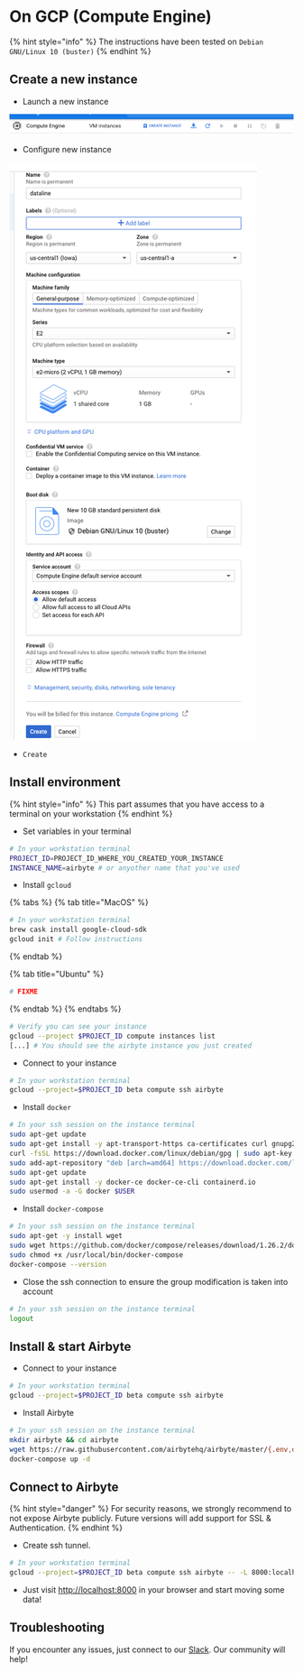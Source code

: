 # On GCP \(Compute Engine\)

{% hint style="info" %}
The instructions have been tested on `Debian GNU/Linux 10 (buster)`
{% endhint %}

## Create a new instance

* Launch a new instance

![](../.gitbook/assets/gcp_ce_launch%20%281%29%20%281%29%20%281%29%20%282%29%20%281%29%20%281%29%20%281%29.png)

* Configure new instance

![](../.gitbook/assets/gcp_ce_configure%20%281%29%20%281%29%20%281%29%20%282%29%20%281%29%20%281%29%20%281%29.png)

* `Create`

## Install environment

{% hint style="info" %}
This part assumes that you have access to a terminal on your workstation
{% endhint %}

* Set variables in your terminal

```bash
# In your workstation terminal
PROJECT_ID=PROJECT_ID_WHERE_YOU_CREATED_YOUR_INSTANCE
INSTANCE_NAME=airbyte # or anyother name that you've used
```

* Install `gcloud`

{% tabs %}
{% tab title="MacOS" %}
```bash
# In your workstation terminal
brew cask install google-cloud-sdk
gcloud init # Follow instructions
```
{% endtab %}

{% tab title="Ubuntu" %}
```bash
# FIXME
```
{% endtab %}
{% endtabs %}

```bash
# Verify you can see your instance
gcloud --project $PROJECT_ID compute instances list
[...] # You should see the airbyte instance you just created
```

* Connect to your instance

```bash
# In your workstation terminal
gcloud --project=$PROJECT_ID beta compute ssh airbyte
```

* Install `docker`

```bash
# In your ssh session on the instance terminal
sudo apt-get update
sudo apt-get install -y apt-transport-https ca-certificates curl gnupg2 software-properties-common
curl -fsSL https://download.docker.com/linux/debian/gpg | sudo apt-key add --
sudo add-apt-repository "deb [arch=amd64] https://download.docker.com/linux/debian buster stable"
sudo apt-get update
sudo apt-get install -y docker-ce docker-ce-cli containerd.io
sudo usermod -a -G docker $USER
```

* Install `docker-compose`

```bash
# In your ssh session on the instance terminal
sudo apt-get -y install wget
sudo wget https://github.com/docker/compose/releases/download/1.26.2/docker-compose-$(uname -s)-$(uname -m) -O /usr/local/bin/docker-compose
sudo chmod +x /usr/local/bin/docker-compose
docker-compose --version
```

* Close the ssh connection to ensure the group modification is taken into account

```bash
# In your ssh session on the instance terminal
logout
```

## Install & start Airbyte

* Connect to your instance

```bash
# In your workstation terminal
gcloud --project=$PROJECT_ID beta compute ssh airbyte
```

* Install Airbyte

```bash
# In your ssh session on the instance terminal
mkdir airbyte && cd airbyte
wget https://raw.githubusercontent.com/airbytehq/airbyte/master/{.env,docker-compose.yaml}
docker-compose up -d
```

## Connect to Airbyte

{% hint style="danger" %}
For security reasons, we strongly recommend to not expose Airbyte publicly. Future versions will add support for SSL & Authentication.
{% endhint %}

* Create ssh tunnel.

```bash
# In your workstation terminal
gcloud --project=$PROJECT_ID beta compute ssh airbyte -- -L 8000:localhost:8000 -L 8001:localhost:8001 -N -f
```

* Just visit [http://localhost:8000](http://localhost:8000) in your browser and start moving some data!

## Troubleshooting

If you encounter any issues, just connect to our [Slack](https://slack.airbyte.io). Our community will help!

